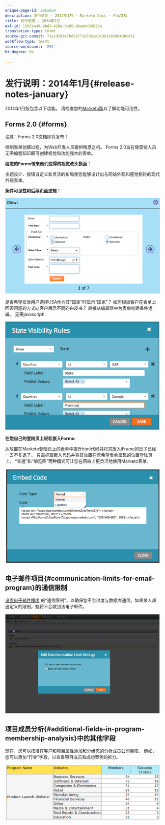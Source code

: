 ```yaml
---
unique-page-id: 2951050
description: 发行说明 — 2014年1月 — Marketo Docs — 产品文档
title: 发行说明 — 2014年1月
exl-id: 1507aa40-9bd7-42be-8c85-deae8dd45234
translation-type: tm+mt
source-git-commit: 72e1d29347bd5b77107da1e9c30169cb6490c432
workflow-type: tm+mt
source-wordcount: '294'
ht-degree: 0%

---
```


# 发行说明：2014年1月{#release-notes-january}

2014年1月版包含以下功能。 请检查您的[Marketo版](https://www.marketo.com/pricing/)以了解功能可用性。

## Forms 2.0 {#forms}

注意：Forms 2.0文档即将发布！

控制表单创建过程，为Web开发人员提供喘息之机。 Forms 2.0旨在使营销人员无需编程知识即可创建视觉和功能强大的表单。

**给您的Forms带来他们应得的视觉改头换面：**

主题设计、按钮自定义和灵活的布局使您能够设计出与网站外观和感觉相符的现代外观表单。

**条件可见性和后续页面逻辑：**

![](assets/image2014-9-22-10-3a30-3a52.png)

是否希望仅当用户选择USA作为其“国家”时显示“国家”？ 如何根据客户在表单上回答问题的方式向客户展示不同的白皮书？ 直接从编辑器中为表单构建条件逻辑。 无需javascript!

![](assets/image2014-9-22-10-3a31-3a54.png)

**在您自己的登陆页上轻松嵌入Forms:**

从放置在Marketo登陆页上的表单中提升html代码并将其放入iFrame的日子已经一去不复返了。 只需抓取嵌入代码并将其放置在您希望表单呈现的位置登陆页上。 “普通”和“缩览图”两种模式可让您在网站上更灵活地使用Marketo表单。

![](assets/image2014-9-22-10-3a38-3a2.png)

## 电子邮件项目{#communication-limits-for-email-program}的通信限制

[设置电子邮件程序](/help/marketo/product-docs/email-marketing/email-programs/email-program-actions/enable-disable-communication-limits-in-an-email-program.md) 的“通信限制”，以确保您不会过度与数据库通信。如果某人超出定义的限制，她将不会收到该电子邮件。

![](assets/image2014-9-22-10-3a38-3a31.png)

## 项目成员分析{#additional-fields-in-program-membership-analysis}中的其他字段

现在，您可以按潜在客户和项目属性添加和分组您的[分析成员公司](/help/marketo/product-docs/reporting/revenue-cycle-analytics/program-analytics/build-a-program-membership-analysis-report-that-lists-leads.md)量度。 例如，您可以添加“行业”字段，以查看项目成员和成功案例的拆分。

![](assets/image2014-9-22-10-3a39-3a1.png)
